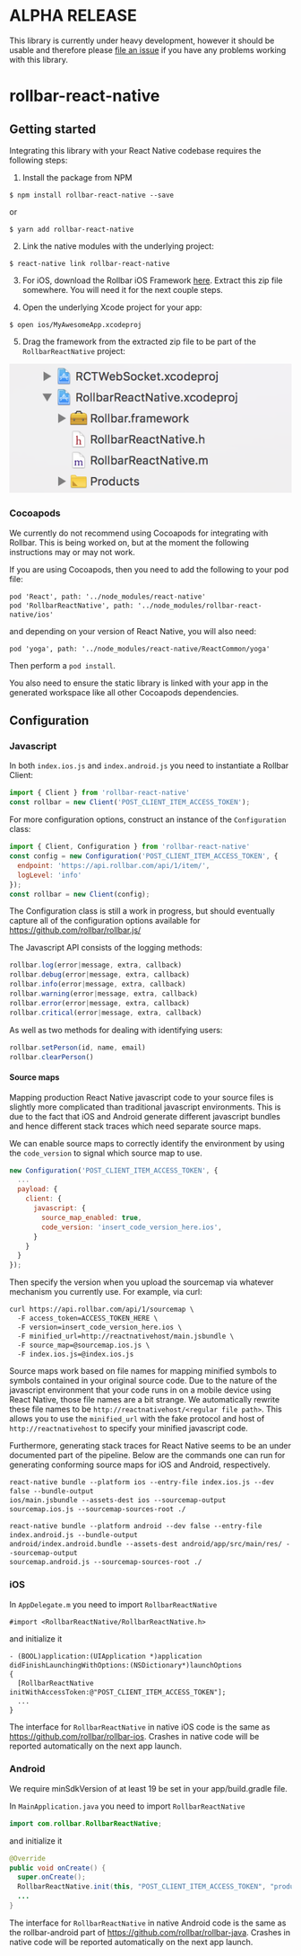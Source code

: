 # ALPHA RELEASE

This library is currently under heavy development, however it should be usable
and therefore please [file an issue](https://github.com/rollbar/rollbar-react-native/issues)
if you have any problems working with this library.

# rollbar-react-native

## Getting started

Integrating this library with your React Native codebase requires the following steps:


1. Install the package from NPM

```
$ npm install rollbar-react-native --save
```

or

```
$ yarn add rollbar-react-native
```

2. Link the native modules with the underlying project:

```
$ react-native link rollbar-react-native
```

3. For iOS, download the Rollbar iOS Framework
   [here](https://github.com/rollbar/rollbar-ios/releases/download/v1.0.0-alpha4/Rollbar.zip). Extract this
   zip file somewhere. You will need it for the next couple steps.

4. Open the underlying Xcode project for your app:

```
$ open ios/MyAwesomeApp.xcodeproj
```

5. Drag the framework from the extracted zip file to be part of the `RollbarReactNative` project:

![Add frameworks to RollbarReactNative](iosFrameworks.png)

### Cocoapods

We currently do not recommend using Cocoapods for integrating with Rollbar. This is being worked on,
but at the moment the following instructions may or may not work.

If you are using Cocoapods, then you need to add the following to your pod file:

```
pod 'React', path: '../node_modules/react-native'
pod 'RollbarReactNative', path: '../node_modules/rollbar-react-native/ios'
```

and depending on your version of React Native, you will also need:

```
pod 'yoga', path: '../node_modules/react-native/ReactCommon/yoga'
```

Then perform a `pod install`.

You also need to ensure the static library is linked with your app in the generated workspace like
all other Cocoapods dependencies.

## Configuration

### Javascript

In both `index.ios.js` and `index.android.js` you need to instantiate a Rollbar Client:

```js
import { Client } from 'rollbar-react-native'
const rollbar = new Client('POST_CLIENT_ITEM_ACCESS_TOKEN');
```

For more configuration options, construct an instance of the `Configuration` class:

```js
import { Client, Configuration } from 'rollbar-react-native'
const config = new Configuration('POST_CLIENT_ITEM_ACCESS_TOKEN', {
  endpoint: 'https://api.rollbar.com/api/1/item/',
  logLevel: 'info'
});
const rollbar = new Client(config);
```

The Configuration class is still a work in progress, but should eventually capture all of the
configuration options available for https://github.com/rollbar/rollbar.js/

The Javascript API consists of the logging methods:

```js
rollbar.log(error|message, extra, callback)
rollbar.debug(error|message, extra, callback)
rollbar.info(error|message, extra, callback)
rollbar.warning(error|message, extra, callback)
rollbar.error(error|message, extra, callback)
rollbar.critical(error|message, extra, callback)
```

As well as two methods for dealing with identifying users:

```js
rollbar.setPerson(id, name, email)
rollbar.clearPerson()
```

#### Source maps

Mapping production React Native javascript code to your source files is slightly more
complicated than traditional javascript environments. This is due to the fact that iOS and Android
generate different javascript bundles and hence different stack traces which need separate
source maps.

We can enable source maps to correctly identify the environment by using the `code_version` to signal
which source map to use.

```js
new Configuration('POST_CLIENT_ITEM_ACCESS_TOKEN', {
  ...
  payload: {
    client: {
      javascript: {
        source_map_enabled: true,
        code_version: 'insert_code_version_here.ios',
      }
    }
  }
});
```

Then specify the version when you upload the sourcemap via whatever mechanism you currently use. For
example, via curl:

```
curl https://api.rollbar.com/api/1/sourcemap \
  -F access_token=ACCESS_TOKEN_HERE \
  -F version=insert_code_version_here.ios \
  -F minified_url=http://reactnativehost/main.jsbundle \
  -F source_map=@sourcemap.ios.js \
  -F index.ios.js=@index.ios.js
```

Source maps work based on file names for mapping minified symbols to symbols contained in your
original source code. Due to the nature of the javascript environment that your code runs in on a
mobile device using React Native, those file names are a bit strange. We automatically rewrite these
file names to be `http://reactnativehost/<regular file path>`. This allows you to use the
`minified_url` with the fake protocol and host of `http://reactnativehost` to specify your minified
javascript code.

Furthermore, generating stack traces for React Native seems to be an under documented part of the
pipeline. Below are the commands one can run for generating conforming source maps for iOS and
Android, respectively.

```
react-native bundle --platform ios --entry-file index.ios.js --dev false --bundle-output
ios/main.jsbundle --assets-dest ios --sourcemap-output sourcemap.ios.js --sourcemap-sources-root ./
```

```
react-native bundle --platform android --dev false --entry-file index.android.js --bundle-output
android/index.android.bundle --assets-dest android/app/src/main/res/ --sourcemap-output
sourcemap.android.js --sourcemap-sources-root ./
```

### iOS

In `AppDelegate.m` you need to import `RollbarReactNative`

```objc
#import <RollbarReactNative/RollbarReactNative.h>
```

and initialize it

```objc
- (BOOL)application:(UIApplication *)application didFinishLaunchingWithOptions:(NSDictionary*)launchOptions
{
  [RollbarReactNative initWithAccessToken:@"POST_CLIENT_ITEM_ACCESS_TOKEN"];
  ...
}
```

The interface for `RollbarReactNative` in native iOS code is the same as
https://github.com/rollbar/rollbar-ios. Crashes in native code will be reported automatically on the
next app launch.

### Android

We require minSdkVersion of at least 19 be set in your app/build.gradle file.

In `MainApplication.java` you need to import `RollbarReactNative`

```java
import com.rollbar.RollbarReactNative;
```

and initialize it

```java
@Override
public void onCreate() {
  super.onCreate();
  RollbarReactNative.init(this, "POST_CLIENT_ITEM_ACCESS_TOKEN", "production");
  ...
}
```

The interface for `RollbarReactNative` in native Android code is the same as the rollbar-android
part of https://github.com/rollbar/rollbar-java. Crashes in native code will be reported
automatically on the next app launch.
